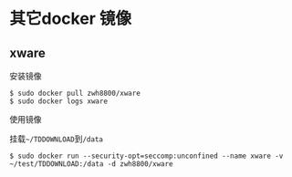 # 其它docker 镜像

## xware

安装镜像
```
$ sudo docker pull zwh8800/xware
$ sudo docker logs xware
```
使用镜像

挂载`~/TDDOWNLOAD`到`/data`

```
$ sudo docker run --security-opt=seccomp:unconfined --name xware -v ~/test/TDDOWNLOAD:/data -d zwh8800/xware
```
